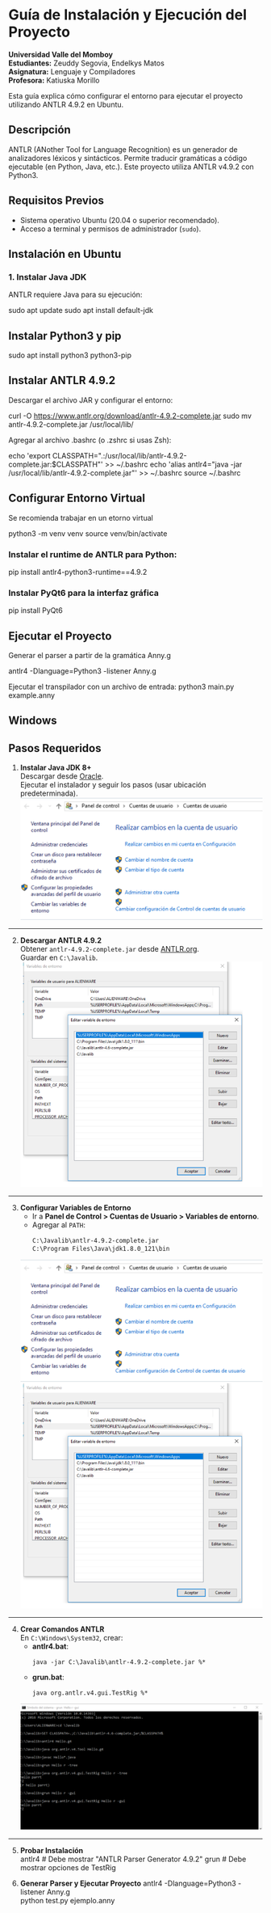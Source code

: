 # Guía de Instalación y Ejecución del Proyecto

**Universidad Valle del Momboy**  
**Estudiantes:** Zeuddy Segovia, Endelkys Matos  
**Asignatura:** Lenguaje y Compiladores  
**Profesora:** Katiuska Morillo  

Esta guía explica cómo configurar el entorno para ejecutar el proyecto utilizando ANTLR 4.9.2 en Ubuntu.

## Descripción
ANTLR (ANother Tool for Language Recognition) es un generador de analizadores léxicos y sintácticos. Permite traducir gramáticas a código ejecutable (en Python, Java, etc.). Este proyecto utiliza ANTLR v4.9.2 con Python3.

## Requisitos Previos
- Sistema operativo Ubuntu (20.04 o superior recomendado).
- Acceso a terminal y permisos de administrador (`sudo`).

## Instalación en Ubuntu

### 1. Instalar Java JDK
ANTLR requiere Java para su ejecución:

sudo apt update
sudo apt install default-jdk

## Instalar Python3 y pip 
sudo apt install python3 python3-pip

##  Instalar ANTLR 4.9.2 
Descargar el archivo JAR y configurar el entorno:

curl -O https://www.antlr.org/download/antlr-4.9.2-complete.jar
sudo mv antlr-4.9.2-complete.jar /usr/local/lib/

Agregar al archivo .bashrc (o .zshrc si usas Zsh):

echo 'export CLASSPATH=".:/usr/local/lib/antlr-4.9.2-complete.jar:$CLASSPATH"' >> ~/.bashrc
echo 'alias antlr4="java -jar /usr/local/lib/antlr-4.9.2-complete.jar"' >> ~/.bashrc
source ~/.bashrc

## Configurar Entorno Virtual

Se recomienda trabajar en un etorno virtual 

python3 -m venv venv
source venv/bin/activate 


### Instalar el runtime de ANTLR para Python:
pip install antlr4-python3-runtime==4.9.2 

### Instalar PyQt6 para la interfaz gráfica
pip install PyQt6   


## Ejecutar el Proyecto
Generar el parser a partir de la gramática Anny.g

antlr4 -Dlanguage=Python3 -listener Anny.g

Ejecutar el transpilador con un archivo de entrada:
python3 main.py example.anny 


## Windows

## Pasos Requeridos

1. **Instalar Java JDK 8+**  
   Descargar desde [Oracle](http://www.oracle.com/technetwork/java/javase/downloads/jdk8-downloads-2133151.html).  
   Ejecutar el instalador y seguir los pasos (usar ubicación predeterminada).  
   ![Paso 1](images/primera.png)

---

2. **Descargar ANTLR 4.9.2**  
   Obtener `antlr-4.9.2-complete.jar` desde [ANTLR.org](http://www.antlr.org/download.html).  
   Guardar en `C:\Javalib`.  
   ![Paso 2](images/segunda.png)

---

3. **Configurar Variables de Entorno**  
   - Ir a **Panel de Control > Cuentas de Usuario > Variables de entorno**.  
   - Agregar al `PATH`:  
     ```
     C:\Javalib\antlr-4.9.2-complete.jar  
     C:\Program Files\Java\jdk1.8.0_121\bin
     ```  
   ![Paso 3](./images/Primera.png)  
   ![Paso 4](./images/segunda.png)

---

4. **Crear Comandos ANTLR**  
   En `C:\Windows\System32`, crear:  
   - **antlr4.bat**:  
     ```batch
     java -jar C:\Javalib\antlr-4.9.2-complete.jar %*
     ```  
   - **grun.bat**:  
     ```batch
     java org.antlr.v4.gui.TestRig %*
     ```  
   ![Paso 5](./images/quinta.png)

---

5. **Probar Instalación**  
   antlr4   # Debe mostrar "ANTLR Parser Generator 4.9.2"
   grun     # Debe mostrar opciones de TestRig

6. **Generar Parser y Ejecutar Proyecto**
antlr4 -Dlanguage=Python3 -listener Anny.g  
python test.py ejemplo.anny
